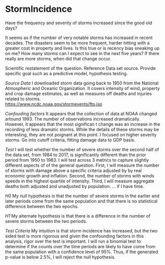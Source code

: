 # StormIncidence
Have the frequency and severity of storms increased since the good old days?

It seems as if the number of very notable storms has increased in recent decades.  The disasters seem to be more frequent, harder hitting with a greater cost in property and lives.  Is this true or is recency bias sneaking up on me?  How many storms can I expect to see in the next five years?  If there really are more storms, when did that change occur.

Scientific restatement of the question.  Reference Data set source.  Provide specific goal such as a predictive model, hypothesis testing.  

*Source Data*
I downloaded storm data going back to 1950 from the National Atmospheric and Oceanic Organization.  It covers intensity of wind, property and crop damage estimates, as well as measures off deaths and injuries related to storms.  
<https://www.ncdc.noaa.gov/stormevents/ftp.jsp>

*Confouding factors*
It appears that the collection of data at NOAA changed artound 1993.  The number of observations increased dramatically.  However, it appears that the most significan t change was an increase in the recording of less dramatic storms.  While the details of these storms may be interesting, they are not poignant at this point.  I focused on higher severity storms.  Go into cutoff criteria, fitting damage data to GDP basis.

*Test*
I will test whether the number of severe storms over the second half of the data set, from 1984 to 2017, is significantly different than the prior period from 1950 to 1983.  I will test across 3 metrics to capture slightly different aspects of of the general question.  First, I will measure the number of storms with damage above a specific criteria adjusted by by real economic growth and inflation.  Second, the number of storms with winds speeds in the highest quartile of intensity.  Third, I will measure aggregate deaths both adjusted and unadjusted by population.  ... if I have time.

*H0*
My null hypothesis is that the number of severe storms in the earlier and later periods come from the same population and that there is no statistical difference between the two epochs.

*H1*
My alternate hypothesis is that there is a difference in the number of severe storms between the two periods.  

*Test Criteria*
My intuition is that storm incidence has increased, but the two sided test is more rigorous and given the confounding factors in this analysis, rigor over the test is important.  I will run a binomial test to determine if the counts over the time periods are likely to have come from the same population with a confidence level of 95%.  Thus, if the generated p-value is below 2.5%, I will reject the null hypothesis.
